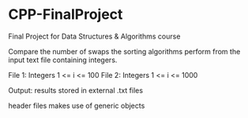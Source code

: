# CPP-FinalProject

Final Project for Data Structures & Algorithms course

Compare the number of swaps the sorting algorithms perform
from the input text file containing integers.

File 1: Integers 1 <= i <= 100
File 2: Integers 1 <= i <= 1000

Output: results stored in external .txt files

header files makes use of generic objects 
